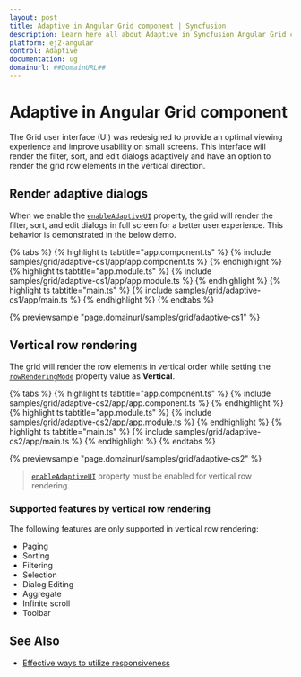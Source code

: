 ```yaml
---
layout: post
title: Adaptive in Angular Grid component | Syncfusion
description: Learn here all about Adaptive in Syncfusion Angular Grid component of Syncfusion Essential JS 2 and more.
platform: ej2-angular
control: Adaptive 
documentation: ug
domainurl: ##DomainURL##
---
```


# Adaptive in Angular Grid component

The Grid user interface (UI) was redesigned to provide an optimal viewing experience and improve usability on small screens. This interface will render the filter, sort, and edit dialogs adaptively and have an option to render the grid row elements in the vertical direction.

## Render adaptive dialogs

When we enable the [`enableAdaptiveUI`](https://ej2.syncfusion.com/angular/documentation/api/grid/#enableadaptiveui) property, the grid will render the filter, sort, and edit dialogs in full screen for a better user experience. This behavior is demonstrated in the below demo.

{% tabs %}
{% highlight ts tabtitle="app.component.ts" %}
{% include samples/grid/adaptive-cs1/app/app.component.ts %}
{% endhighlight %}
{% highlight ts tabtitle="app.module.ts" %}
{% include samples/grid/adaptive-cs1/app/app.module.ts %}
{% endhighlight %}
{% highlight ts tabtitle="main.ts" %}
{% include samples/grid/adaptive-cs1/app/main.ts %}
{% endhighlight %}
{% endtabs %}
  
{% previewsample "page.domainurl/samples/grid/adaptive-cs1" %}

## Vertical row rendering

The grid will render the row elements in vertical order while setting the [`rowRenderingMode`](https://ej2.syncfusion.com/angular/documentation/api/grid/rowRenderingMode/) property value as **Vertical**.

{% tabs %}
{% highlight ts tabtitle="app.component.ts" %}
{% include samples/grid/adaptive-cs2/app/app.component.ts %}
{% endhighlight %}
{% highlight ts tabtitle="app.module.ts" %}
{% include samples/grid/adaptive-cs2/app/app.module.ts %}
{% endhighlight %}
{% highlight ts tabtitle="main.ts" %}
{% include samples/grid/adaptive-cs2/app/main.ts %}
{% endhighlight %}
{% endtabs %}
  
{% previewsample "page.domainurl/samples/grid/adaptive-cs2" %}

> [`enableAdaptiveUI`](https://ej2.syncfusion.com/angular/documentation/api/grid/#enableadaptiveui) property must be enabled for vertical row rendering.

### Supported features by vertical row rendering

The following features are only supported in vertical row rendering:

* Paging
* Sorting
* Filtering
* Selection
* Dialog Editing
* Aggregate
* Infinite scroll
* Toolbar

## See Also

* [Effective ways to utilize responsiveness](https://www.syncfusion.com/blogs/post/essential-js-2-effective-ways-to-utilize-responsiveness-in-the-angular-grid.aspx)